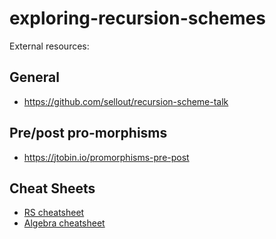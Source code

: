 # exploring-recursion-schemes

External resources:


## General
- https://github.com/sellout/recursion-scheme-talk

## Pre/post pro-morphisms
- https://jtobin.io/promorphisms-pre-post

## Cheat Sheets
- [RS cheatsheet](https://github.com/sellout/recursion-scheme-talk/blob/master/cheat%20sheet.pdf)
- [Algebra cheatsheet](https://github.com/sellout/recursion-scheme-talk/blob/master/algebras.pdf)
